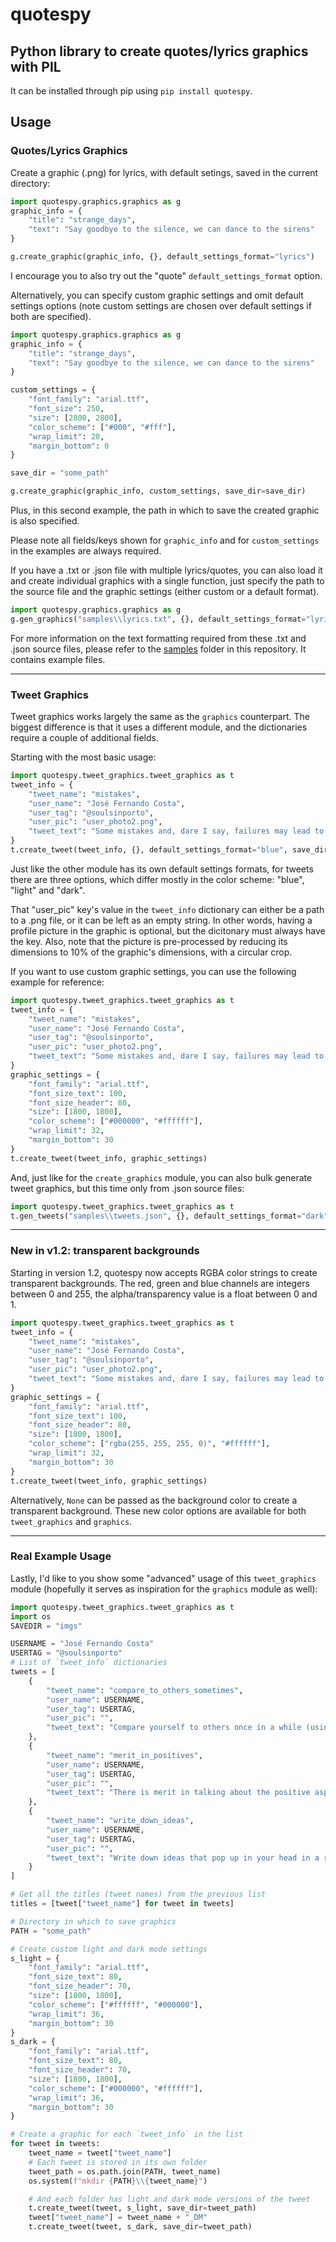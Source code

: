 # quotespy

## Python library to create quotes/lyrics graphics with PIL

It can be installed through pip using `pip install quotespy`.

## Usage

### Quotes/Lyrics Graphics

Create a graphic (.png) for lyrics, with default setings, saved in the current directory:

```python
import quotespy.graphics.graphics as g
graphic_info = {
    "title": "strange_days", 
    "text": "Say goodbye to the silence, we can dance to the sirens"
}

g.create_graphic(graphic_info, {}, default_settings_format="lyrics")
```

I encourage you to also try out the "quote" `default_settings_format` option.

Alternatively, you can specify custom graphic settings and omit default settings options (note custom settings are chosen over default settings if both are specified).

```python
import quotespy.graphics.graphics as g
graphic_info = {
    "title": "strange_days", 
    "text": "Say goodbye to the silence, we can dance to the sirens"
}

custom_settings = {
    "font_family": "arial.ttf", 
    "font_size": 250, 
    "size": [2800, 2800], 
    "color_scheme": ["#000", "#fff"], 
    "wrap_limit": 20, 
    "margin_bottom": 0
}

save_dir = "some_path"

g.create_graphic(graphic_info, custom_settings, save_dir=save_dir)
```

Plus, in this second example, the path in which to save the created graphic is also specified. 

Please note all fields/keys shown for `graphic_info` and for `custom_settings` in the examples are always required.

If you have a .txt or .json file with multiple lyrics/quotes, you can also load it and create individual graphics with a single function, just specify the path to the source file and the graphic settings (either custom or a default format).

```python
import quotespy.graphics.graphics as g
g.gen_graphics("samples\\lyrics.txt", {}, default_settings_format="lyrics", save_dir="some_path")
```

For more information on the text formatting required from these .txt and .json source files, please refer to the [samples]() folder in this repository. It contains example files.

---

### Tweet Graphics

Tweet graphics works largely the same as the `graphics` counterpart. The biggest difference is that it uses a different module, and the dictionaries require a couple of additional fields.

Starting with the most basic usage:

```python
import quotespy.tweet_graphics.tweet_graphics as t
tweet_info = {
    "tweet_name": "mistakes",
    "user_name": "José Fernando Costa",
    "user_tag": "@soulsinporto",
    "user_pic": "user_photo2.png",
    "tweet_text": "Some mistakes and, dare I say, failures may lead to results you had never thought you could achieve."
}
t.create_tweet(tweet_info, {}, default_settings_format="blue", save_dir="some_path")
```
Just like the other module has its own default settings formats, for tweets there are three options, which differ mostly in the color scheme: "blue", "light" and "dark".

That "user_pic" key's value in the `tweet_info` dictionary can either be a path to a .png file, or it can be left as an empty string. In other words, having a profile picture in the graphic is optional, but the dicitonary must always have the key. Also, note that the picture is pre-processed by reducing its dimensions to 10% of the graphic's dimensions, with a circular crop.

If you want to use custom graphic settings, you can use the following example for reference:

```python
import quotespy.tweet_graphics.tweet_graphics as t
tweet_info = {
    "tweet_name": "mistakes",
    "user_name": "José Fernando Costa",
    "user_tag": "@soulsinporto",
    "user_pic": "user_photo2.png",
    "tweet_text": "Some mistakes and, dare I say, failures may lead to results you had never thought you could achieve."
}
graphic_settings = {
    "font_family": "arial.ttf",
    "font_size_text": 100,
    "font_size_header": 80,
    "size": [1800, 1800],
    "color_scheme": ["#000000", "#ffffff"],
    "wrap_limit": 32,
    "margin_bottom": 30
}
t.create_tweet(tweet_info, graphic_settings)
```

And, just like for the `create_graphics` module, you can also bulk generate tweet graphics, but this time only from .json source files:

```python
import quotespy.tweet_graphics.tweet_graphics as t
t.gen_tweets("samples\\tweets.json", {}, default_settings_format="dark")
```

---

### New in v1.2: transparent backgrounds

Starting in version 1.2, quotespy now accepts RGBA color strings to create transparent backgrounds. The red, green and blue channels are integers between 0 and 255, the alpha/transparency value is a float between 0 and 1.

```python
import quotespy.tweet_graphics.tweet_graphics as t
tweet_info = {
    "tweet_name": "mistakes",
    "user_name": "José Fernando Costa",
    "user_tag": "@soulsinporto",
    "user_pic": "user_photo2.png",
    "tweet_text": "Some mistakes and, dare I say, failures may lead to results you had never thought you could achieve."
}
graphic_settings = {
    "font_family": "arial.ttf",
    "font_size_text": 100,
    "font_size_header": 80,
    "size": [1800, 1800],
    "color_scheme": ["rgba(255, 255, 255, 0)", "#ffffff"],
    "wrap_limit": 32,
    "margin_bottom": 30
}
t.create_tweet(tweet_info, graphic_settings)
```

Alternatively, `None` can be passed as the background color to create a transparent background. These new color options are available for both `tweet_graphics` and `graphics`.

---

### Real Example Usage

Lastly, I'd like to you show some "advanced" usage of this `tweet_graphics` module (hopefully it serves as inspiration for the `graphics` module as well):

```python
import quotespy.tweet_graphics.tweet_graphics as t
import os
SAVEDIR = "imgs"

USERNAME = "José Fernando Costa"
USERTAG = "@soulsinporto"
# List of `tweet_info` dictionaries
tweets = [
    {
        "tweet_name": "compare_to_others_sometimes",
        "user_name": USERNAME,
        "user_tag": USERTAG,
        "user_pic": "",
        "tweet_text": "Compare yourself to others once in a while (using a reasonable scale!). If you completely isolate yourself you will end up working aimlessly without ever knowing when it is enough or how much you've improved."
    },
    {
        "tweet_name": "merit_in_positives",
        "user_name": USERNAME,
        "user_tag": USERTAG,
        "user_pic": "",
        "tweet_text": "There is merit in talking about the positive aspects of terrible situations. It helps those going through the experience to see a glimpse of light at the end of the tunnel and it may help others who go through the same experience in the future."
    },
    {
        "tweet_name": "write_down_ideas",
        "user_name": USERNAME,
        "user_tag": USERTAG,
        "user_pic": "",
        "tweet_text": "Write down ideas that pop up in your head in a reliable place (note-taking app, physical notebook, etc.). We often come up with the ideas or inspiration we are looking for when we least expect it, but it's easy to let them escape."
    }
]

# Get all the titles (tweet names) from the previous list
titles = [tweet["tweet_name"] for tweet in tweets]

# Directory in which to save graphics
PATH = "some_path"

# Create custom light and dark mode settings
s_light = {
    "font_family": "arial.ttf",
    "font_size_text": 80,
    "font_size_header": 70,
    "size": [1800, 1800],
    "color_scheme": ["#ffffff", "#000000"],
    "wrap_limit": 36,
    "margin_bottom": 30
}
s_dark = {
    "font_family": "arial.ttf",
    "font_size_text": 80,
    "font_size_header": 70,
    "size": [1800, 1800],
    "color_scheme": ["#000000", "#ffffff"],
    "wrap_limit": 36,
    "margin_bottom": 30
}

# Create a graphic for each `tweet_info` in the list
for tweet in tweets:
    tweet_name = tweet["tweet_name"]
    # Each tweet is stored in its own folder
    tweet_path = os.path.join(PATH, tweet_name)
    os.system(f"mkdir {PATH}\\{tweet_name}")

    # And each folder has light and dark mode versions of the tweet
    t.create_tweet(tweet, s_light, save_dir=tweet_path)
    tweet["tweet_name"] = tweet_name + "_DM"
    t.create_tweet(tweet, s_dark, save_dir=tweet_path)
```
